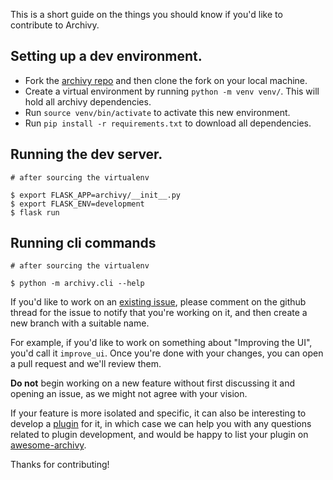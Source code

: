 
This is a short guide on the things you should know if you'd like to contribute to Archivy.

## Setting up a dev environment.

- Fork the [archivy repo](https://github.com/archivy/archivy) and then clone the fork on your local machine.
- Create a virtual environment by running `python -m venv venv/`. This will hold all archivy dependencies.
- Run `source venv/bin/activate` to activate this new environment.
- Run `pip install -r requirements.txt` to download all dependencies.

## Running the dev server.
```
# after sourcing the virtualenv

$ export FLASK_APP=archivy/__init__.py
$ export FLASK_ENV=development
$ flask run
```

## Running cli commands
```
# after sourcing the virtualenv

$ python -m archivy.cli --help
```


If you'd like to work on an [existing issue](https://github.com/archivy/archivy/issues), please comment on the github thread for the issue to notify that you're working on it, and then create a new branch with a suitable name.

For example, if you'd like to work on something about "Improving the UI", you'd call it `improve_ui`. Once you're done with your changes, you can open a pull request and we'll review them.

**Do not** begin working on a new feature without first discussing it and opening an issue, as we might not agree with your vision.

If your feature is more isolated and specific, it can also be interesting to develop a [plugin](plugins.md) for it, in which case we can help you with any questions related to plugin development, and would be happy to list your plugin on [awesome-archivy](https://github.com/archivy/awesome-archivy).

Thanks for contributing!

